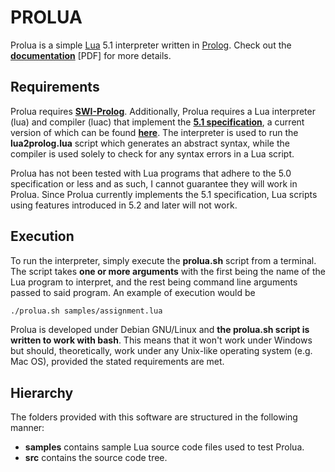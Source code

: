 PROLUA
======

Prolua is a simple [Lua](http://www.lua.org/) 5.1 interpreter written in [Prolog](http://en.wikipedia.org/wiki/Prolog).
Check out the [__documentation__](https://github.com/supranove/prolua/raw/master/implementation.pdf) [PDF] for more details.


Requirements
------------
Prolua requires [__SWI-Prolog__](http://www.swi-prolog.org/Download.html). Additionally, Prolua requires a Lua
interpreter (lua) and compiler (luac) that implement the [__5.1 specification__](http://www.lua.org/manual/5.1/), a current version of which can be found [__here__](http://www.lua.org/versions.html#5.1).
The interpreter is used to run the __lua2prolog.lua__ script which generates an abstract syntax, while the compiler
is used solely to check for any syntax errors in a Lua script.

Prolua has not been tested with Lua programs that adhere to the 5.0 specification or less and as such, I cannot guarantee they
will work in Prolua. Since Prolua currently implements the 5.1 specification, Lua scripts using features introduced in
5.2 and later will not work.


Execution
---------
To run the interpreter, simply execute the __prolua.sh__ script from a terminal. The script takes __one or more arguments__
with the first being the name of the Lua program to interpret, and the rest being command line arguments passed to said program.
An example of execution would be

```bash
./prolua.sh samples/assignment.lua
```

Prolua is developed under Debian GNU/Linux and __the prolua.sh script is written to work with bash__. This means
that it won't work under Windows but should, theoretically, work under any Unix-like operating system (e.g. Mac OS),
provided the stated requirements are met.


Hierarchy
---------
The folders provided with this software are structured in the following manner:
* __samples__ contains sample Lua source code files used to test Prolua.
* __src__ contains the source code tree.
